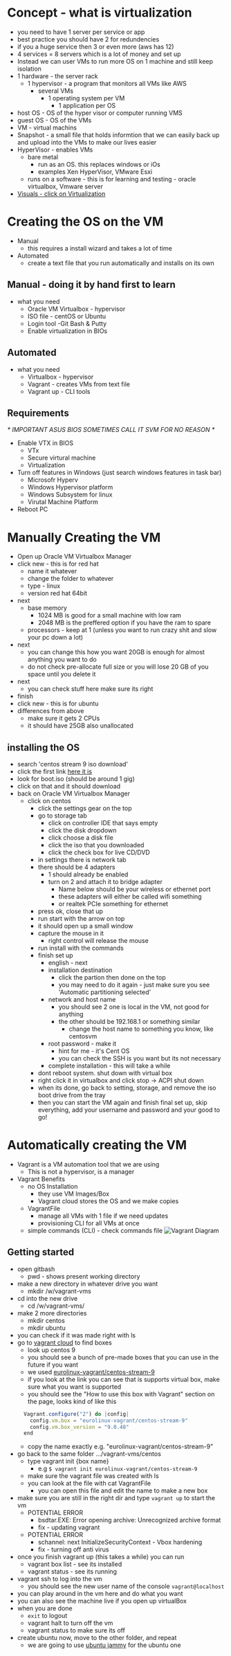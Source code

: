 # Concept - what is virtualization

- you need to have 1 server per service or app
- best practice you should have 2 for redundencies
- if you a huge service then 3 or even more (aws has 12)
- 4 services = 8 servers which is a lot of money and set up
- Instead we can user VMs to run more OS on 1 machine and still keep isolation
- 1 hardware - the server rack
  - 1 hypervisor - a program that monitors all VMs like AWS
    - several VMs
      - 1 operating system per VM
        - 1 application per OS
- host OS - OS of the hyper visor or computer running VMS
- guest OS - OS of the VMs
- VM - virtual machins
- Snapshot - a small file that holds informtion that we can easily back up and upload into the VMs to make our lives easier
- HyperVisor - enables VMs
  - bare metal
    - run as an OS. this replaces windows or iOs
    - examples Xen HyperVisor, VMware Esxi
  - runs on a software - this is for learning and testing - oracle virtualbox, Vmware server
- [Visuals - click on Virtualization](https://www.visualpath.in/devopstutorials/devops)

# Creating the OS on the VM

- Manual
  - this requires a install wizard and takes a lot of time
- Automated
  - create a text file that you run automatically and installs on its own

## Manual - doing it by hand first to learn

- what you need
  - Oracle VM Virtualbox - hypervisor
  - ISO file - centOS or Ubuntu
  - Login tool -Git Bash & Putty
  - Enable virtualization in BIOs

## Automated

- what you need
  - Virtualbox - hypervisor
  - Vagrant - creates VMs from text file
  - Vagrant up - CLI tools

## Requirements

_* IMPORTANT ASUS BIOS SOMETIMES CALL IT SVM FOR NO REASON *_

- Enable VTX in BIOS
  - VTx
  - Secure virtural machine
  - Virtualization
- Turn off features in Windows (just search windows features in task bar)
  - Microsofr Hyperv
  - Windows Hypervisor platform
  - Windows Subsystem for linux
  - Virutal Machine Platform
- Reboot PC

# Manually Creating the VM

- Open up Oracle VM Virtualbox Manager
- click new - this is for red hat
  - name it whatever
  - change the folder to whatever
  - type - linux
  - version red hat 64bit
- next
  - base memory
    - 1024 MB is good for a small machine with low ram
    - 2048 MB is the preffered option if you have the ram to spare
  - processors - keep at 1 (unless you want to run crazy shit and slow your pc down a lot)
- next
  - you can change this how you want 20GB is enough for almost anything you want to do
  - do not check pre-allocate full size or you will lose 20 GB of you space until you delete it
- next
  - you can check stuff here make sure its right
- finish
- click new - this is for ubuntu
- differences from above
  - make sure it gets 2 CPUs
  - it should have 25GB also unallocated

## installing the OS

- search 'centos stream 9 iso download'
- click the first link [here it is](https://mirror.stream.centos.org/9-stream/BaseOS/x86_64/iso/)
- look for boot.iso (should be around 1 gig)
- click on that and it should download
- back on Oracle VM Virtualbox Manager
  - click on centos
    - click the settings gear on the top
    - go to storage tab
      - click on controller IDE that says empty
      - click the disk dropdown
      - click choose a disk file
      - click the iso that you downloaded
      - click the check box for live CD/DVD
    - in settings there is network tab
    - there should be 4 adapters
      - 1 should already be enabled
      - turn on 2 and attach it to bridge adapter
        - Name below should be your wireless or ethernet port
        - these adapters will either be called wifi something
        - or realtek PCIe something for ethernet
    - press ok, close that up
    - run start with the arrow on top
    - it should open up a small window
    - capture the mouse in it
      - right control will release the mouse
    - run install with the commands
    - finish set up
      - english - next
      - installation destination
        - click the partion then done on the top
        - you may need to do it again - just make sure you see 'Automatic partitioning selected'
      - network and host name
        - you should see 2 one is local in the VM, not good for anything
        - the other should be 192.168.1 or something similar
          - change the host name to something you know, like centosvm
      - root password - make it
        - hint for me - it's Cent OS
        - you can check the SSH is you want but its not necessary
      - complete installation - this will take a while
    - dont reboot system. shut down with virtual box
    - right click it in virtualbox and click stop -> ACPI shut down
    - when its done, go back to setting, storage, and remove the iso boot drive from the tray
    - then you can start the VM again and finish final set up, skip everything, add your username and password and your good to go!

# Automatically creating the VM

- Vagrant is a VM automation tool that we are using
  - This is not a hypervisor, is a manager
- Vagrant Benefits
  - no OS Installation
    - they use VM Images/Box
    - Vagrant cloud stores the OS and we make copies
  - VagrantFile
    - manage all VMs with 1 file if we need updates
    - provisioning CLI for all VMs at once
  - simple commands (CLI) - check commands file
    ![Vagrant Diagram](/img/vagrant.png)

## Getting started

- open gitbash
  - pwd - shows present working directory
- make a new directory in whatever drive you want
  - mkdir /w/vagrant-vms
- cd into the new drive
  - cd /w/vagrant-vms/
- make 2 more directories
  - mkdir centos
  - mkdir ubuntu
- you can check if it was made right with ls
- go to [vagrant cloud](https://portal.cloud.hashicorp.com/vagrant/discover) to find boxes
  - look up centos 9
  - you should see a bunch of pre-made boxes that you can use in the future if you want
  - we used [eurolinux-vagrant/centos-stream-9](https://portal.cloud.hashicorp.com/vagrant/discover/eurolinux-vagrant/centos-stream-9)
  - if you look at the link you can see that is supports virtual box, make sure what you want is supported
  - you should see the "How to use this box with Vagrant" section on the page, looks kind of like this
  ```js
    Vagrant.configure("2") do |config|
      config.vm.box = "eurolinux-vagrant/centos-stream-9"
      config.vm.box_version = "9.0.48"
    end
  ```
  - copy the name exactly e.g. "eurolinux-vagrant/centos-stream-9"
- go back to the same folder .../vagrant-vms/centos
  - type vagrant init {box name}
    - e.g `$ vagrant init eurolinux-vagrant/centos-stream-9`
  - make sure the vagrant file was created with ls
  - you can look at the file with cat VagrantFile
    - you can open this file and edit the name to make a new box
- make sure you are still in the right dir and type `vagrant up` to start the vm
  - POTENTIAL ERROR
    - bsdtar.EXE: Error opening archive: Unrecognized archive format
    - fix - updating vagrant
  - POTENTIAL ERROR
    - schannel: next InitializeSecurityContext - Vbox hardening
    - fix - turning off anti virus
- once you finish vagrant up (this takes a while) you can run
  - vagrant box list - see its installed
  - vagrant status - see its running
- vagrant ssh to log into the vm
  - you should see the new user name of the console `vagrant@localhost`
- you can play around in the vm here and do what you want
- you can also see the machine live if you open up virtualBox
- when you are done
  - `exit` to logout
  - vagrant halt to turn off the vm
  - vagrant status to make sure its off
- create ubuntu now, move to the other folder, and repeat
  - we are going to use [ubuntu jammy](https://portal.cloud.hashicorp.com/vagrant/discover/ubuntu/jammy64) for the ubuntu one
